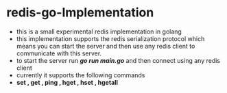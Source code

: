 # redis-go-Implementation

- this is a small experimental redis implementation in golang
- this implementation supports the redis serialization protocol which means you can start the server and then use any redis client to communicate with this server.
- to start the server run **_go run main.go_** and then connect using any redis client
- currently it supports the following commands
- **set , get , ping , hget , hset , hgetall**
